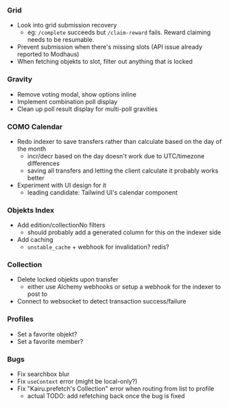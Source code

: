 ### Grid

- Look into grid submission recovery
  - eg: `/complete` succeeds but `/claim-reward` fails. Reward claiming needs to be resumable.
- Prevent submission when there's missing slots (API issue already reported to Modhaus)
- When fetching objekts to slot, filter out anything that is locked

### Gravity

- Remove voting modal, show options inline
- Implement combination poll display
- Clean up poll result display for multi-poll gravities

### COMO Calendar

- Redo indexer to save transfers rather than calculate based on the day of the month
  - incr/decr based on the day doesn't work due to UTC/timezone differences
  - saving all transfers and letting the client calculate it probably works better
- Experiment with UI design for it
  - leading candidate: Tailwind UI's calendar component

### Objekts Index

- Add edition/collectionNo filters
  - should probably add a generated column for this on the indexer side
- Add caching
  - `unstable_cache` + webhook for invalidation? redis?

### Collection

- Delete locked objekts upon transfer
  - either use Alchemy webhooks or setup a webhook for the indexer to post to
- Connect to websocket to detect transaction success/failure

### Profiles

- Set a favorite objekt?
- Set a favorite member?

### Bugs

- Fix searchbox blur
- Fix `useContext` error (might be local-only?)
- Fix "Kairu.prefetch's Collection" error when routing from list to profile
  - actual TODO: add refetching back once the bug is fixed
